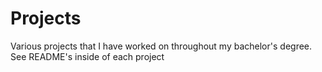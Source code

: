# Projects

Various projects that I have worked on throughout my bachelor's degree.
See README's inside of each project
